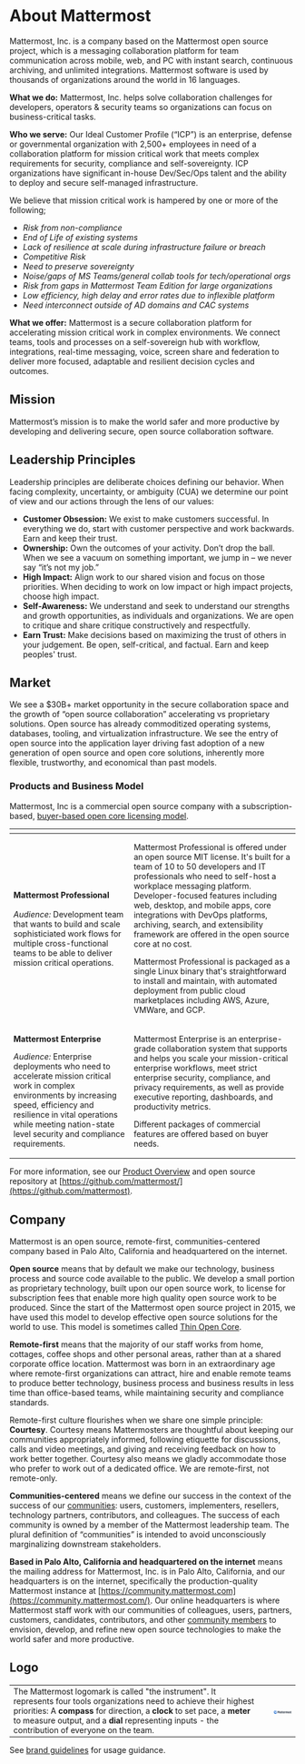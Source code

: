 # About Mattermost

Mattermost, Inc. is a company based on the Mattermost open source project, which is a messaging collaboration platform for team communication across mobile, web, and PC with instant search, continuous archiving, and unlimited integrations. Mattermost software is used by thousands of organizations around the world in 16 languages.

**What we do:** Mattermost, Inc. helps solve collaboration challenges for developers, operators & security teams so organizations can focus on business-critical tasks.

**Who we serve:** Our Ideal Customer Profile (“ICP”) is an enterprise, defense or governmental organization with 2,500+ employees in need of a collaboration platform for mission critical work that meets complex requirements for security, compliance and self-sovereignty. ICP organizations have significant in-house Dev/Sec/Ops talent and the ability to deploy and secure self-managed infrastructure. 

We believe that mission critical work is hampered by one or more of the following;

* _Risk from non-compliance_ 
* _End of Life of existing systems_ 
* _Lack of resilience at scale during infrastructure failure or breach_
* _Competitive Risk_
* _Need to preserve sovereignty_
* _Noise/gaps of MS Teams/general collab tools for tech/operational orgs_
* _Risk from gaps in Mattermost Team Edition for large organizations_
* _Low efficiency, high delay and error rates due to inflexible platform_
* _Need interconnect outside of AD domains and CAC systems_

**What we offer:** Mattermost is a secure collaboration platform for accelerating mission critical work in complex environments. We connect teams, tools and processes on a self-sovereign hub with workflow, integrations, real-time messaging, voice, screen share and federation to deliver more focused, adaptable and resilient decision cycles and outcomes. 

## Mission

Mattermost’s mission is to make the world safer and more productive by developing and delivering secure, open source collaboration software. 

## Leadership Principles

Leadership principles are deliberate choices defining our behavior. When facing complexity, uncertainty, or ambiguity \(CUA\) we determine our point of view and our actions through the lens of our values:

* **Customer Obsession:** We exist to make customers successful. In everything we do, start with customer perspective and work backwards. Earn and keep their trust.
* **Ownership:** Own the outcomes of your activity. Don’t drop the ball. When we see a vacuum on something important, we jump in – we never say “it’s not my job.”
* **High Impact:** Align work to our shared vision and focus on those priorities. When deciding to work on low impact or high impact projects, choose high impact.
* **Self-Awareness:** We understand and seek to understand our strengths and growth opportunities, as individuals and organizations. We are open to critique and share critique constructively and respectfully.
* **Earn Trust:** Make decisions based on maximizing the trust of others in your judgement. Be open, self-critical, and factual. Earn and keep peoples' trust.

## Market

We see a $30B+ market opportunity in the secure collaboration space and the growth of “open source collaboration” accelerating vs proprietary solutions. Open source has already commoditized operating systems, databases, tooling, and virtualization infrastructure. We see the entry of open source into the application layer driving fast adoption of a new generation of open source and open core solutions, inherently more flexible, trustworthy, and economical than past models.

### Products and Business Model

Mattermost, Inc is a commercial open source company with a subscription-based, [buyer-based open core licensing model](business-model.md).

<table>
  <thead>
    <tr>
      <th style="text-align:left"></th>
      <th style="text-align:left"></th>
    </tr>
  </thead>
  <tbody>
    <tr>
      <td style="text-align:left"><b>Mattermost Professional</b>
        <br />
        <br /><em>Audience:</em> Development team that wants to build and scale sophisticiated work flows for multiple cross-functional teams to be able to deliver mission critical operations. </td>
      <td style="text-align:left">
        <p> Mattermost Professional is offered under an open source
          MIT license. It&apos;s built for a team of 10 to 50 developers and IT professionals
          who need to self-host a workplace messaging platform. Developer-focused
          features including web, desktop, and mobile apps, core integrations with
          DevOps platforms, archiving, search, and extensibility framework are offered
          in the open source core at no cost.</p>
        <p>Mattermost Professional is packaged as a single Linux binary that&apos;s
          straightforward to install and maintain, with automated deployment from
          public cloud marketplaces including AWS, Azure, VMWare, and GCP.</p>
      </td>
    </tr>
    <tr>
      <td style="text-align:left">
        <p><b>Mattermost Enterprise </b>
        </p>
        <p><em>Audience:</em> Enterprise deployments who need to accelerate mission critical work in complex environments by increasing speed, efficiency and resilience in vital operations while meeting nation-state level security and compliance requirements. </p>
      </td>
      <td style="text-align:left">
        <p>Mattermost Enterprise is an enterprise-grade collaboration system that supports and helps you scale your mission-critical enterprise workflows, meet strict enterprise security, compliance, and privacy requirements, as well as provide executive reporting, dashboards, and productivity metrics.</p>
        <p>Different packages of commercial features are offered based on buyer needs.</p>
      </td>
    </tr>
  </tbody>
</table>

For more information, see our [Product Overview](https://docs.mattermost.com/overview/product.html) and open source repository at [https://github.com/mattermost/](https://github.com/mattermost).

## Company

Mattermost is an open source, remote-first, communities-centered company based in Palo Alto, California and headquartered on the internet.

**Open source** means that by default we make our technology, business process and source code available to the public. We develop a small portion as proprietary technology, built upon our open source work, to license for subscription fees that enable more high quality open source work to be produced. Since the start of the Mattermost open source project in 2015, we have used this model to develop effective open source solutions for the world to use. This model is sometimes called [Thin Open Core](https://medium.com/open-consensus/2-open-core-definition-examples-tradeoffs-e4d0c044da7c).

**Remote-first** means that the majority of our staff works from home, cottages, coffee shops and other personal areas, rather than at a shared corporate office location. Mattermost was born in an extraordinary age where remote-first organizations can attract, hire and enable remote teams to produce better technology, business process and business results in less time than office-based teams, while maintaining security and compliance standards.

Remote-first culture flourishes when we share one simple principle: **Courtesy**. Courtesy means Mattermosters are thoughtful about keeping our communities appropriately informed, following etiquette for discussions, calls and video meetings, and giving and receiving feedback on how to work better together. Courtesy also means we gladly accommodate those who prefer to work out of a dedicated office. We are remote-first, not remote-only.

**Communities-centered** means we define our success in the context of the success of our [communities](https://handbook.mattermost.com/contributors/contributors/community): users, customers, implementers, resellers, technology partners, contributors, and colleagues. The success of each community is owned by a member of the Mattermost leadership team. The plural definition of “communities” is intended to avoid unconsciously marginalizing downstream stakeholders.

**Based in Palo Alto, California and headquartered on the internet** means the mailing address for Mattermost, Inc. is in Palo Alto, California, and our headquarters is on the internet, specifically the production-quality Mattermost instance at [https://community.mattermost.com](https://community.mattermost.com/). Our online headquarters is where Mattermost staff work with our communities of colleagues, users, partners, customers, candidates, contributors, and other [community members](https://docs.mattermost.com/process/community-overview.html) to envision, develop, and refine new open source technologies to make the world safer and more productive.

## Logo

|  |  |  |
| :--- | :--- | :--- |
| The Mattermost logomark is called "the instrument".   It represents four tools organizations need to achieve their highest priorities:   A **compass** for direction, a **clock** to set pace, a **meter** to measure output, and a **dial** representing inputs - the contribution of everyone on the team. |  | ![](../../.gitbook/assets/image%20%286%29%20%282%29.png) |

See [brand guidelines](https://handbook.mattermost.com/operations/operations/publishing/publishing-guidelines/brand-and-visual-design-guidelines) for usage guidance.
